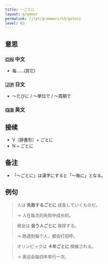 ```yaml
---
title: 〜ごとに
layout: grammar
permalink: /jlpt/grammars/n3/gotoni
level: N3
---
```


## 意思

### 🇨🇳 中文

- 每……(其它)

### 🇯🇵 日文

- 〜たびに / 〜単位で / 〜周期で

### 🇬🇧 英文


## 接续

- V（辞書形）+ ごとに
- N + ごとに

## 备注

- 「〜ごとに」は漢字にすると「〜毎に」となる。

## 例句

> 人は **失敗するごとに** 成長していくものだ。
>
> → 人在每次的失败中成长的。

> 彼女は **会う人ごとに** 挨拶する。
>
> → 她遇到每个人，都会打招呼。

> オリンピックは **４年ごとに** 開催される。
>
> → 奥运会每四年举行一次。

